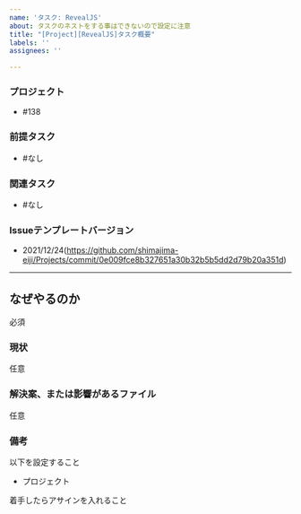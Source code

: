 ```yaml
---
name: 'タスク: RevealJS'
about: タスクのネストをする事はできないので設定に注意
title: "[Project][RevealJS]タスク概要"
labels: ''
assignees: ''

---
```


### プロジェクト
- #138

### 前提タスク
- #なし

### 関連タスク
- #なし

### Issueテンプレートバージョン
- 2021/12/24(https://github.com/shimajima-eiji/Projects/commit/0e009fce8b327651a30b32b5b5dd2d79b20a351d)

---

## なぜやるのか
必須

### 現状
任意

### 解決案、または影響があるファイル
任意

### 備考
以下を設定すること

- プロジェクト

着手したらアサインを入れること
